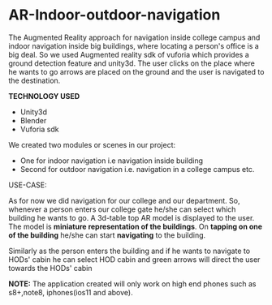 # AR-Indoor-outdoor-navigation

The Augmented Reality approach for navigation inside college campus and indoor navigation inside big buildings, where locating a person's office is a big deal. So we used Augmented reality sdk of vuforia which provides a ground detection feature and unity3d. The user clicks on the place where he wants to go arrows are placed on the ground and the user is navigated to the destination. 

**TECHNOLOGY USED**

* Unity3d
* Blender
* Vuforia sdk

We created two modules or scenes in our project:

* One for indoor navigation i.e navigation inside building
* Second for outdoor navigation i.e. navigation in a college campus etc.

USE-CASE:

As for now we did navigation for our college and our department.
So, whenever a person enters our college gate he/she can select which building he wants to go. A 3d-table top AR model is displayed to the user. The model is **miniature representation of the buildings**. On **tapping on one of the building** he/she can start **navigating** to the building.

Similarly as the person enters the building and if he wants to navigate to HODs' cabin he can select HOD cabin and green arrows will direct the user towards the HODs' cabin


**NOTE:** The application created will only work on high end phones such as s8+,note8, iphones(ios11 and above).
